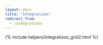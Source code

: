 ```yaml
---
layout: docs
title: "Integrations"
redirect_from:
  - /integrations
---
```


{% include helpers/integrations_grid2.html %}
